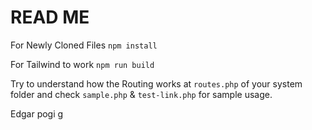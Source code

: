 # READ ME

For Newly Cloned Files
`npm install`

For Tailwind to work
`npm run build`

Try to understand how the Routing works at `routes.php` of your system folder and check `sample.php` & `test-link.php` for sample usage.

Edgar pogi
g